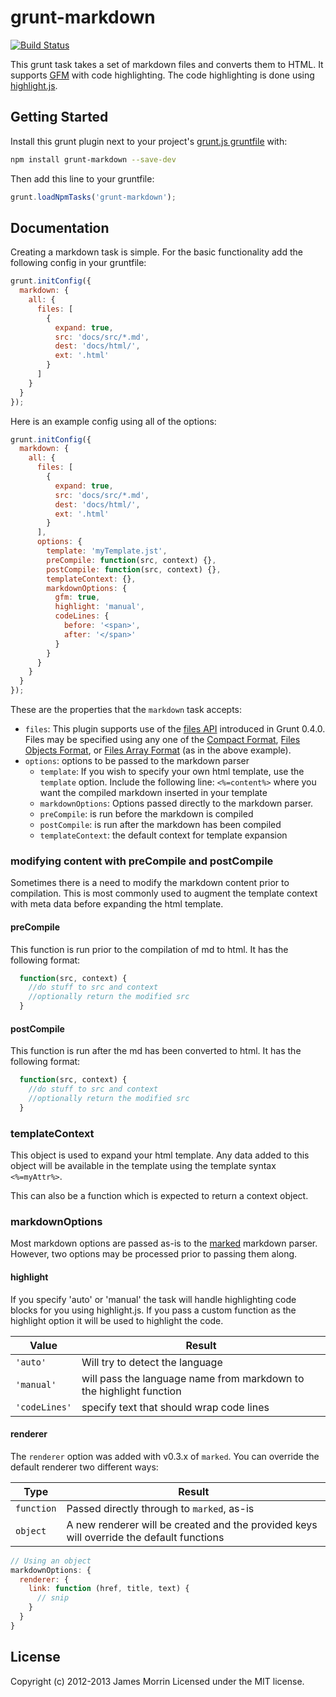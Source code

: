 # grunt-markdown

[![Build Status](https://travis-ci.org/treasonx/grunt-markdown.png?branch=master)](https://travis-ci.org/treasonx/grunt-markdown)

This grunt task takes a set of markdown files and converts them to HTML. It supports [GFM](http://github.github.com/github-flavored-markdown/) with code highlighting. The code highlighting is done using [highlight.js](http://softwaremaniacs.org/soft/highlight/en/).

## Getting Started
Install this grunt plugin next to your project's [grunt.js gruntfile](http://gruntjs.com/getting-started) with:

```bash
npm install grunt-markdown --save-dev
```

Then add this line to your gruntfile:

```javascript
grunt.loadNpmTasks('grunt-markdown');
```

## Documentation
Creating a markdown task is simple. For the basic functionality add the following config in your gruntfile:

```javascript
grunt.initConfig({
  markdown: {
    all: {
      files: [
        {
          expand: true,
          src: 'docs/src/*.md',
          dest: 'docs/html/',
          ext: '.html'
        }
      ]
    }
  }
});

```

Here is an example config using all of the options:

```javascript
grunt.initConfig({
  markdown: {
    all: {
      files: [
        {
          expand: true,
          src: 'docs/src/*.md',
          dest: 'docs/html/',
          ext: '.html'
        }
      ],
      options: {
        template: 'myTemplate.jst',
        preCompile: function(src, context) {},
        postCompile: function(src, context) {},
        templateContext: {},
        markdownOptions: {
          gfm: true,
          highlight: 'manual',
          codeLines: {
            before: '<span>',
            after: '</span>'
          }
        }
      }
    }
  }
});

```
These are the properties that the `markdown` task accepts:

* `files`: This plugin supports use of the [files API](http://gruntjs.com/configuring-tasks#files) introduced in Grunt 0.4.0. Files may be specified using any one of the [Compact Format](http://gruntjs.com/configuring-tasks#compact-format), [Files Objects Format](http://gruntjs.com/configuring-tasks#files-object-format), or [Files Array Format](http://gruntjs.com/configuring-tasks#files-array-format) (as in the above example).
* `options`: options to be passed to the markdown parser 
    * `template`: If you wish to specify your own html template, use the `template` option. Include the following line: `<%=content%>` where you want the compiled markdown inserted in your template
    * `markdownOptions`: Options passed directly to the markdown parser.
    * `preCompile`: is run before the markdown is compiled
    * `postCompile`: is run after the markdown has been compiled
    * `templateContext`: the default context for template expansion

### modifying content with preCompile and postCompile

Sometimes there is a need to modify the markdown content prior to compilation.
This is most commonly used to augment the template context with meta data before
expanding the html template. 

#### preCompile

This function is run prior to the compilation of md to html. It has the
following format: 

```javascript
  function(src, context) {
    //do stuff to src and context
    //optionally return the modified src
  }
```

#### postCompile

This function is run after the md has been converted to html. It has the
following format:

```javascript
  function(src, context) {
    //do stuff to src and context
    //optionally return the modified src
  }
```
### templateContext

This object is used to expand your html template. Any data added to this object
will be available in the template using the template syntax `<%=myAttr%>`. 

This can also be a function which is expected to return a context object.

### markdownOptions

Most markdown options are passed as-is to the [marked](https://github.com/chjj/marked) markdown parser. However, two options may be processed prior to passing them along.

#### highlight
If you specify 'auto' or 'manual' the task will handle highlighting code blocks for you using highlight.js. If you pass a custom function as the highlight option it will be used to highlight the code.

Value         | Result
------------- | --------------------------------------------------------------------
`'auto'`      | Will try to detect the language
`'manual'`    | will pass the language name from markdown to the highlight function
`'codeLines'` | specify text that should wrap code lines

#### renderer
The `renderer` option was added with v0.3.x of `marked`. You can override the default renderer two different ways:

Type       | Result
---------- | -----------------------------------------------------------------------------------------
`function` | Passed directly through to `marked`, as-is
`object`   | A new renderer will be created and the provided keys will override the default functions

```js
// Using an object
markdownOptions: {
  renderer: {
    link: function (href, title, text) {
      // snip
    }
  }
}
```

## License
Copyright (c) 2012-2013 James Morrin
Licensed under the MIT license.
